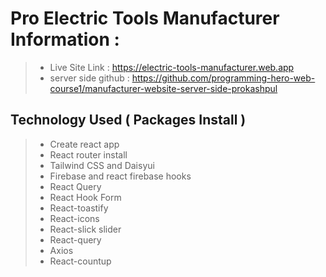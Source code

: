 # Pro Electric Tools Manufacturer Information :

> - Live Site Link : https://electric-tools-manufacturer.web.app
> - server side github : https://github.com/programming-hero-web-course1/manufacturer-website-server-side-prokashpul

## Technology Used ( Packages Install )

> - Create react app
> - React router install
> - Tailwind CSS and Daisyui
> - Firebase and react firebase hooks
> - React Query
> - React Hook Form
> - React-toastify
> - React-icons
> - React-slick slider
> - React-query
> - Axios
> - React-countup
